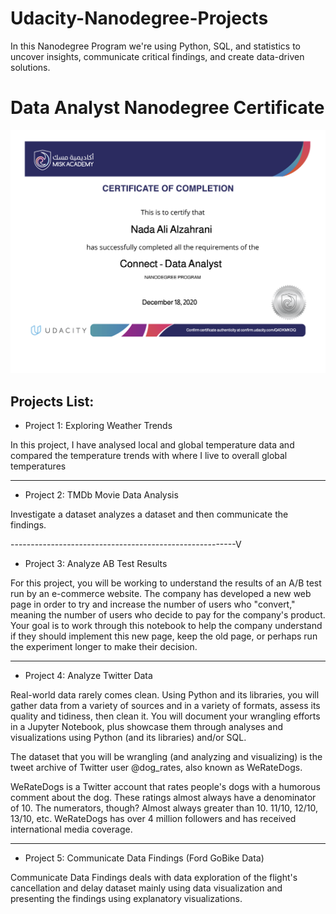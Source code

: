 # Udacity-Nanodegree-Projects

In this Nanodegree Program we're using Python, SQL, and statistics to uncover insights, communicate critical findings, and create data-driven solutions.

# Data Analyst Nanodegree Certificate

![This is an image](https://github.com/naauuz/Udacity-Nanodegree-Projects/blob/main/Certificate.png)


## Projects List:

-   Project 1: Exploring Weather Trends

In this project, I have analysed local and global temperature data and compared the temperature trends with where I live to overall global temperatures

--------------------------------------------------------

-   Project 2: TMDb Movie Data Analysis

Investigate a dataset analyzes a dataset and then communicate the findings.

--------------------------------------------------------V

-   Project 3: Analyze AB Test Results

For this project, you will be working to understand the results of an A/B test run by an e-commerce website. The company has developed a new web page in order to try and increase the number of users who "convert," meaning the number of users who decide to pay for the company's product. Your goal is to work through this notebook to help the company understand if they should implement this new page, keep the old page, or perhaps run the experiment longer to make their decision.

--------------------------------------------------------

-   Project 4: Analyze Twitter Data

Real-world data rarely comes clean. Using Python and its libraries, you will gather data from a variety of sources and in a variety of formats, assess its quality and tidiness, then clean it. You will document your wrangling efforts in a Jupyter Notebook, plus showcase them through analyses and visualizations using Python (and its libraries) and/or SQL.

The dataset that you will be wrangling (and analyzing and visualizing) is the tweet archive of Twitter user @dog_rates, also known as WeRateDogs.

WeRateDogs is a Twitter account that rates people's dogs with a humorous comment about the dog. These ratings almost always have a denominator of 10. The numerators, though? Almost always greater than 10. 11/10, 12/10, 13/10, etc. WeRateDogs has over 4 million followers and has received international media coverage.

--------------------------------------------------------

-   Project 5: Communicate Data Findings (Ford GoBike Data)

Communicate Data Findings deals with data exploration of the flight's cancellation and delay dataset mainly using data visualization and presenting the findings using explanatory visualizations.
